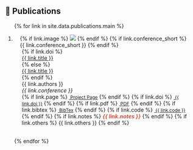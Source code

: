 ## 📜 Publications

<div class="publications">
<ol class="bibliography">

{% for link in site.data.publications.main %}

<li>
<div class="pub-row">
  <div class="col-sm-3 abbr" style="position: relative;padding-right: 15px;padding-left: 15px;">
    {% if link.image %}
    <img src="{{ link.image }}" class="teaser img-fluid z-depth-1" style="width=100;height=40%">
    {% endif %}
    {% if link.conference_short %}
    <abbr class="badge">{{ link.conference_short }}</abbr>
    {% endif %}
  </div>
  <div class="col-sm-9" style="position: relative;padding-right: 15px;padding-left: 20px;">
      {% if link.doi %}
      <div class="title"><a href="https://doi.org/{{ link.doi }}">{{ link.title }}</a></div>
      {% else %}
      <div class="title"><a href="">{{ link.title }}</a></div>
      {% endif %}
      <div class="author">{{ link.authors }}</div>
      <div class="periodical"><em>{{ link.conference }}</em>
      </div>
    <div class="links">
      {% if link.page %}
      <a href="{{ link.page }}" class="btn btn-sm z-depth-0" role="button" target="_blank" style="font-size:12px;"><i class="fas fa-home"></i>&nbsp;Project Page</a>
      {% endif %}
      {% if link.doi %}
      <a href="https://doi.org/{{ link.doi }}" class="btn btn-sm z-depth-0" role="button" target="_blank" style="font-size:12px;"><i class="ai ai-doi"></i>&nbsp;{{ link.doi }}</a>
      {% endif %}
      {% if link.pdf %}
      <a href="{{ link.pdf }}" class="btn btn-sm z-depth-0" role="button" target="_blank" style="font-size:12px;"><i class="far fa-file-pdf"></i>&nbsp;PDF</a>
      {% endif %}
      {% if link.bibtex %}
      <a href="{{ link.bibtex }}" class="btn btn-sm z-depth-0" role="button" target="_blank" style="font-size:12px;"><i class="ai ai-dblp"></i>&nbsp;BibTex</a>
      {% endif %}
      {% if link.code %}
      <a href="https://github.com/yliu-cs/{{ link.code }}" class="btn btn-sm z-depth-0" role="button" target="_blank" style="font-size:12px;"><i class="fab fa-github"></i>&nbsp;{{ link.code }}</a>
      {% endif %}
      {% if link.notes %}
      <strong> <i style="color:#e74d3c">{{ link.notes }}</i></strong>
      {% endif %}
      {% if link.others %}
      {{ link.others }}
      {% endif %}
    </div>
  </div>
</div>
</li>

<br>

{% endfor %}

</ol>
</div>

